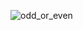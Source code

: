 
![odd_or_even](https://user-images.githubusercontent.com/3338753/51117505-fa720880-1848-11e9-8ed1-a46bd929bf3f.PNG)
